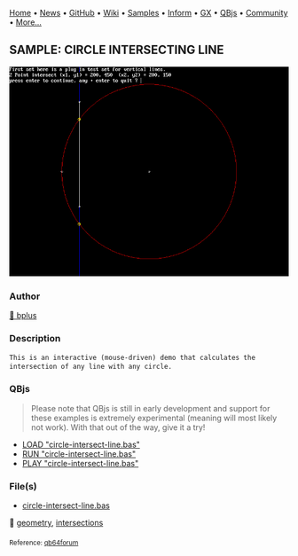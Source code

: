 [Home](https://qb64.com) • [News](../../news.md) • [GitHub](https://github.com/QB64Official/qb64) • [Wiki](https://github.com/QB64Official/qb64/wiki) • [Samples](../../samples.md) • [Inform](../../inform.md) • [GX](../../gx.md) • [QBjs](../../qbjs.md) • [Community](../../community.md) • [More...](../../more.md)

## SAMPLE: CIRCLE INTERSECTING LINE

![circleintersectline.png](img/circleintersectline.png)

### Author

[🐝 bplus](../bplus.md) 

### Description

```text
This is an interactive (mouse-driven) demo that calculates the intersection of any line with any circle.
```

### QBjs

> Please note that QBjs is still in early development and support for these examples is extremely experimental (meaning will most likely not work). With that out of the way, give it a try!

* [LOAD "circle-intersect-line.bas"](https://v6p9d9t4.ssl.hwcdn.net/html/5963335/index.html?src=https://qb64.com/samples/circle-intersecting-line/src/circle-intersect-line.bas)
* [RUN "circle-intersect-line.bas"](https://v6p9d9t4.ssl.hwcdn.net/html/5963335/index.html?mode=auto&src=https://qb64.com/samples/circle-intersecting-line/src/circle-intersect-line.bas)
* [PLAY "circle-intersect-line.bas"](https://v6p9d9t4.ssl.hwcdn.net/html/5963335/index.html?mode=play&src=https://qb64.com/samples/circle-intersecting-line/src/circle-intersect-line.bas)

### File(s)

* [circle-intersect-line.bas](src/circle-intersect-line.bas)

🔗 [geometry](../geometry.md), [intersections](../intersections.md)


<sub>Reference: [qb64forum](https://qb64forum.alephc.xyz/index.php?topic=2301.0) </sub>
